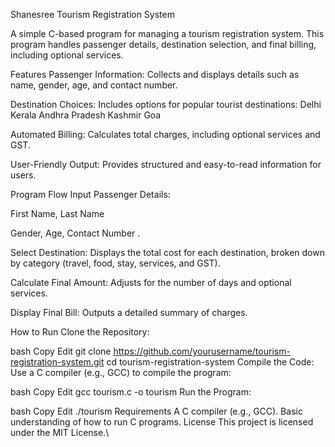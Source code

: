 Shanesree Tourism Registration System


A simple C-based program for managing a tourism registration system. This program handles passenger details, destination selection, and final billing, including optional services.

Features
Passenger Information: Collects and displays details such as name, gender, age, and contact number.

Destination Choices: Includes options for popular tourist destinations:
Delhi
Kerala
Andhra Pradesh
Kashmir
Goa

Automated Billing: Calculates total charges, including optional services and GST.

User-Friendly Output: Provides structured and easy-to-read information for users.

Program Flow
Input Passenger Details:

First Name, Last Name

Gender, Age, Contact Number .

Select Destination:
Displays the total cost for each destination, broken down by category (travel, food, stay, services, and GST).

Calculate Final Amount:
Adjusts for the number of days and optional services.

Display Final Bill:
Outputs a detailed summary of charges.


How to Run
Clone the Repository:

bash
Copy
Edit
git clone https://github.com/yourusername/tourism-registration-system.git
cd tourism-registration-system
Compile the Code: Use a C compiler (e.g., GCC) to compile the program:

bash
Copy
Edit
gcc tourism.c -o tourism
Run the Program:

bash
Copy
Edit
./tourism
Requirements
A C compiler (e.g., GCC).
Basic understanding of how to run C programs.
License
This project is licensed under the MIT License.\
